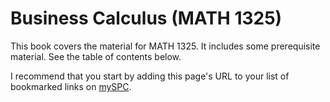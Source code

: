 # Business Calculus (MATH 1325)

This book covers the material for MATH 1325.  It includes some prerequisite material.  See the table of contents below.

I recommend that you start by adding this page's URL to your list of bookmarked links on [mySPC](https://experience.elluciancloud.com/spc).

```{tableofcontents}
```